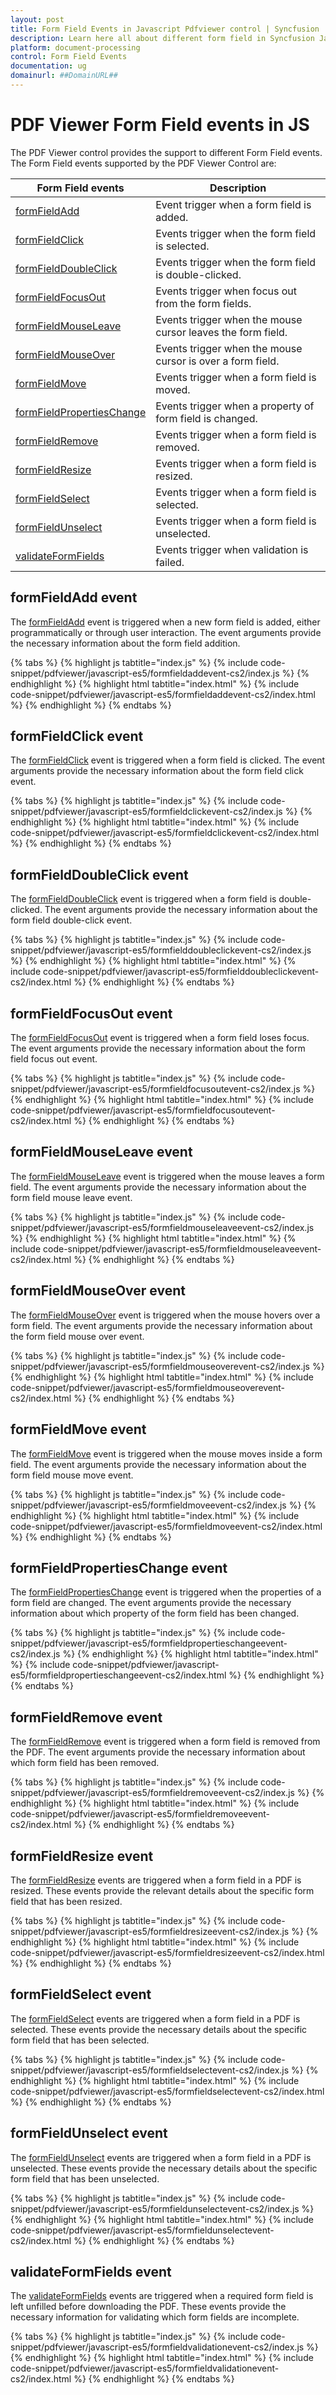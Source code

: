 ```yaml
---
layout: post
title: Form Field Events in Javascript Pdfviewer control | Syncfusion
description: Learn here all about different form field in Syncfusion Javascript Pdfviewer component of Syncfusion Essential JS 2 and more.
platform: document-processing
control: Form Field Events
documentation: ug
domainurl: ##DomainURL##
---
```


# PDF Viewer Form Field events in JS

The PDF Viewer control provides the support to different Form Field events. The Form Field events supported by the PDF Viewer Control are:

| Form Field events | Description |
|---|---|
| [formFieldAdd](https://ej2.syncfusion.com/javascript/documentation/api/pdfviewer/formFieldAddArgs/) | Event trigger when a form field is added.|
| [formFieldClick](https://ej2.syncfusion.com/javascript/documentation/api/pdfviewer/formFieldClickArgs/) | Events trigger when the form field is selected.|
| [formFieldDoubleClick](https://ej2.syncfusion.com/javascript/documentation/api/pdfviewer/formFieldDoubleClickArgs/) | Events trigger when the form field is double-clicked.|
| [formFieldFocusOut](https://ej2.syncfusion.com/javascript/documentation/api/pdfviewer/formFieldFocusOutEventArgs/) | Events trigger when focus out from the form fields.|
| [formFieldMouseLeave](https://ej2.syncfusion.com/javascript/documentation/api/pdfviewer/formFieldMouseLeaveArgs/) | Events trigger when the mouse cursor leaves the form field.|
| [formFieldMouseOver](https://ej2.syncfusion.com/javascript/documentation/api/pdfviewer/formFieldMouseoverArgs/) | Events trigger when the mouse cursor is over a form field.|
| [formFieldMove](https://ej2.syncfusion.com/javascript/documentation/api/pdfviewer/formFieldMoveArgs/) | Events trigger when a form field is moved.|
| [formFieldPropertiesChange](https://ej2.syncfusion.com/javascript/documentation/api/pdfviewer/formFieldPropertiesChangeArgs/) | Events trigger when a property of form field is changed.|
| [formFieldRemove](https://ej2.syncfusion.com/javascript/documentation/api/pdfviewer/formFieldRemoveArgs/) | Events trigger when a form field is removed.|
| [formFieldResize](https://ej2.syncfusion.com/javascript/documentation/api/pdfviewer/formFieldResizeArgs/) | Events trigger when a form field is resized.|
| [formFieldSelect](https://ej2.syncfusion.com/javascript/documentation/api/pdfviewer/formFieldSelectArgs/) | Events trigger when a form field is selected.|
| [formFieldUnselect](https://ej2.syncfusion.com/javascript/documentation/api/pdfviewer/formFieldUnselectArgs/) | Events trigger when a form field is unselected.|
| [validateFormFields](https://ej2.syncfusion.com/javascript/documentation/api/pdfviewer/validateFormFieldsArgs/) | Events trigger when validation is failed.|

## formFieldAdd event

The [formFieldAdd](https://ej2.syncfusion.com/javascript/documentation/api/pdfviewer/formFieldAddArgs/) event is triggered when a new form field is added, either programmatically or through user interaction. The event arguments provide the necessary information about the form field addition.

{% tabs %}
{% highlight js tabtitle="index.js" %}
{% include code-snippet/pdfviewer/javascript-es5/formfieldaddevent-cs2/index.js %}
{% endhighlight %}
{% highlight html tabtitle="index.html" %}
{% include code-snippet/pdfviewer/javascript-es5/formfieldaddevent-cs2/index.html %}
{% endhighlight %}
{% endtabs %}

## formFieldClick event

The [formFieldClick](https://ej2.syncfusion.com/javascript/documentation/api/pdfviewer/formFieldClickArgs/) event is triggered when a form field is clicked. The event arguments provide the necessary information about the form field click event.

{% tabs %}
{% highlight js tabtitle="index.js" %}
{% include code-snippet/pdfviewer/javascript-es5/formfieldclickevent-cs2/index.js %}
{% endhighlight %}
{% highlight html tabtitle="index.html" %}
{% include code-snippet/pdfviewer/javascript-es5/formfieldclickevent-cs2/index.html %}
{% endhighlight %}
{% endtabs %}

## formFieldDoubleClick event

The [formFieldDoubleClick](https://ej2.syncfusion.com/javascript/documentation/api/pdfviewer/formFieldDoubleClickArgs/) event is triggered when a form field is double-clicked. The event arguments provide the necessary information about the form field double-click event.

{% tabs %}
{% highlight js tabtitle="index.js" %}
{% include code-snippet/pdfviewer/javascript-es5/formfielddoubleclickevent-cs2/index.js %}
{% endhighlight %}
{% highlight html tabtitle="index.html" %}
{% include code-snippet/pdfviewer/javascript-es5/formfielddoubleclickevent-cs2/index.html %}
{% endhighlight %}
{% endtabs %}

## formFieldFocusOut event

The [formFieldFocusOut](https://ej2.syncfusion.com/javascript/documentation/api/pdfviewer/formFieldFocusOutEventArgs/) event is triggered when a form field loses focus. The event arguments provide the necessary information about the form field focus out event.

{% tabs %}
{% highlight js tabtitle="index.js" %}
{% include code-snippet/pdfviewer/javascript-es5/formfieldfocusoutevent-cs2/index.js %}
{% endhighlight %}
{% highlight html tabtitle="index.html" %}
{% include code-snippet/pdfviewer/javascript-es5/formfieldfocusoutevent-cs2/index.html %}
{% endhighlight %}
{% endtabs %}

## formFieldMouseLeave event

The [formFieldMouseLeave](https://ej2.syncfusion.com/javascript/documentation/api/pdfviewer/formFieldMouseLeaveArgs/) event is triggered when the mouse leaves a form field. The event arguments provide the necessary information about the form field mouse leave event.

{% tabs %}
{% highlight js tabtitle="index.js" %}
{% include code-snippet/pdfviewer/javascript-es5/formfieldmouseleaveevent-cs2/index.js %}
{% endhighlight %}
{% highlight html tabtitle="index.html" %}
{% include code-snippet/pdfviewer/javascript-es5/formfieldmouseleaveevent-cs2/index.html %}
{% endhighlight %}
{% endtabs %}

## formFieldMouseOver event

The [formFieldMouseOver](https://ej2.syncfusion.com/javascript/documentation/api/pdfviewer/formFieldMouseoverArgs/) event is triggered when the mouse hovers over a form field. The event arguments provide the necessary information about the form field mouse over event.

{% tabs %}
{% highlight js tabtitle="index.js" %}
{% include code-snippet/pdfviewer/javascript-es5/formfieldmouseoverevent-cs2/index.js %}
{% endhighlight %}
{% highlight html tabtitle="index.html" %}
{% include code-snippet/pdfviewer/javascript-es5/formfieldmouseoverevent-cs2/index.html %}
{% endhighlight %}
{% endtabs %}

## formFieldMove event

The [formFieldMove](https://ej2.syncfusion.com/javascript/documentation/api/pdfviewer/formFieldMoveArgs/) event is triggered when the mouse moves inside a form field. The event arguments provide the necessary information about the form field mouse move event.

{% tabs %}
{% highlight js tabtitle="index.js" %}
{% include code-snippet/pdfviewer/javascript-es5/formfieldmoveevent-cs2/index.js %}
{% endhighlight %}
{% highlight html tabtitle="index.html" %}
{% include code-snippet/pdfviewer/javascript-es5/formfieldmoveevent-cs2/index.html %}
{% endhighlight %}
{% endtabs %}

## formFieldPropertiesChange event

The [formFieldPropertiesChange](https://ej2.syncfusion.com/javascript/documentation/api/pdfviewer/formFieldPropertiesChangeArgs/)  event is triggered when the properties of a form field are changed. The event arguments provide the necessary information about which property of the form field has been changed.

{% tabs %}
{% highlight js tabtitle="index.js" %}
{% include code-snippet/pdfviewer/javascript-es5/formfieldpropertieschangeevent-cs2/index.js %}
{% endhighlight %}
{% highlight html tabtitle="index.html" %}
{% include code-snippet/pdfviewer/javascript-es5/formfieldpropertieschangeevent-cs2/index.html %}
{% endhighlight %}
{% endtabs %}

## formFieldRemove event

The [formFieldRemove](https://ej2.syncfusion.com/javascript/documentation/api/pdfviewer/formFieldRemoveArgs/) event is triggered when a form field is removed from the PDF. The event arguments provide the necessary information about which form field has been removed.

{% tabs %}
{% highlight js tabtitle="index.js" %}
{% include code-snippet/pdfviewer/javascript-es5/formfieldremoveevent-cs2/index.js %}
{% endhighlight %}
{% highlight html tabtitle="index.html" %}
{% include code-snippet/pdfviewer/javascript-es5/formfieldremoveevent-cs2/index.html %}
{% endhighlight %}
{% endtabs %}

## formFieldResize event

The [formFieldResize](https://ej2.syncfusion.com/javascript/documentation/api/pdfviewer/formFieldResizeArgs/) events are triggered when a form field in a PDF is resized. These events provide the relevant details about the specific form field that has been resized.

{% tabs %}
{% highlight js tabtitle="index.js" %}
{% include code-snippet/pdfviewer/javascript-es5/formfieldresizeevent-cs2/index.js %}
{% endhighlight %}
{% highlight html tabtitle="index.html" %}
{% include code-snippet/pdfviewer/javascript-es5/formfieldresizeevent-cs2/index.html %}
{% endhighlight %}
{% endtabs %}

## formFieldSelect event

The [formFieldSelect](https://ej2.syncfusion.com/javascript/documentation/api/pdfviewer/formFieldSelectArgs/) events are triggered when a form field in a PDF is selected. These events provide the necessary details about the specific form field that has been selected.

{% tabs %}
{% highlight js tabtitle="index.js" %}
{% include code-snippet/pdfviewer/javascript-es5/formfieldselectevent-cs2/index.js %}
{% endhighlight %}
{% highlight html tabtitle="index.html" %}
{% include code-snippet/pdfviewer/javascript-es5/formfieldselectevent-cs2/index.html %}
{% endhighlight %}
{% endtabs %}

## formFieldUnselect event

The [formFieldUnselect](https://ej2.syncfusion.com/javascript/documentation/api/pdfviewer/formFieldUnselectArgs/) events are triggered when a form field in a PDF is unselected. These events provide the necessary details about the specific form field that has been unselected.

{% tabs %}
{% highlight js tabtitle="index.js" %}
{% include code-snippet/pdfviewer/javascript-es5/formfieldunselectevent-cs2/index.js %}
{% endhighlight %}
{% highlight html tabtitle="index.html" %}
{% include code-snippet/pdfviewer/javascript-es5/formfieldunselectevent-cs2/index.html %}
{% endhighlight %}
{% endtabs %}

## validateFormFields event

The [validateFormFields](https://ej2.syncfusion.com/javascript/documentation/api/pdfviewer/validateFormFieldsArgs/) events are triggered when a required form field is left unfilled before downloading the PDF. These events provide the necessary information for validating which form fields are incomplete.

{% tabs %}
{% highlight js tabtitle="index.js" %}
{% include code-snippet/pdfviewer/javascript-es5/formfieldvalidationevent-cs2/index.js %}
{% endhighlight %}
{% highlight html tabtitle="index.html" %}
{% include code-snippet/pdfviewer/javascript-es5/formfieldvalidationevent-cs2/index.html %}
{% endhighlight %}
{% endtabs %}